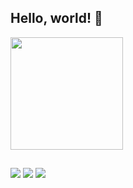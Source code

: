 ## Hello, world! 🙂
 <div>
   <a href="https://github.com/loraccarol">
   <img height="180em" src="https://github-readme-stats.vercel.app/api/top-langs/?username=loraccarol&layout=compact&langs_count=7&theme=radical"/>
 </div>

  ##
 
<div> 
  <a href="https://instagram.com/carolinac.arvalho" target="_blank" rel="noopener noreferrer"><img src="https://img.shields.io/badge/-Instagram-%23E4405F?style=for-the-badge&logo=instagram&logoColor=white" target="_blank"></a>
  <a href = "mailto:carolina.dossantos0806@gmail.com" target="_blank" rel="noopener noreferrer"><img src="https://img.shields.io/badge/Gmail-D14836?style=for-the-badge&logo=gmail&logoColor=white"></a>
  <a href="https://www.linkedin.com/in/carolina-carvalho-santos" target="_blank" rel="noopener noreferrer"><img src="https://img.shields.io/badge/-LinkedIn-%230077B5?style=for-the-badge&logo=linkedin&logoColor=white" target="_blank"></a> 

</div>

